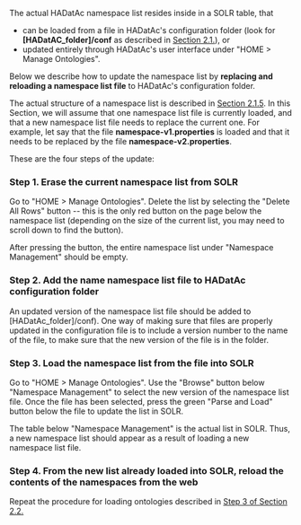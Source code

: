 The actual HADatAc namespace list resides inside in a SOLR table, that 

* can be loaded from a file in HADatAc's configuration folder (look for __[HADatAC_folder]/conf__ as described in [Section 2.1.](https://github.com/paulopinheiro1234/hadatac/wiki/2.1.-Software-Configuration)), or 
* updated entirely through HADatAc's user interface under "HOME > Manage Ontologies". 

Below we describe how to update the namespace list by **replacing and reloading a namespace list file** to HADatAc's configuration folder.

The actual structure of a namespace list is described in [Section 2.1.5](https://github.com/paulopinheiro1234/hadatac/wiki/2.1.-Software-Configuration#215-setting-up-namespacesproperties). In this Section, we will assume that one namespace list file is currently loaded, and that a new namespace list file needs to replace the current one. For example, let say that the file __namespace-v1.properties__ is loaded and that it needs to be replaced by the file __namespace-v2.properties__. 

These are the four steps of the update:

### Step 1. Erase the current namespace list from SOLR

Go to "HOME > Manage Ontologies". Delete the list by selecting the "Delete All Rows" button -- this is the only red button on the page below the namespace list (depending on the size of the current list, you may need to scroll down to find the button).  

After pressing the button, the entire namespace list under "Namespace Management" should be empty.

### Step 2. Add the name namespace list file to HADatAc configuration folder 

An updated version of the namespace list file should be added to [HADatAc_folder]/conf).
One way of making sure that files are properly updated in the configuration file is to include a version number to the name of the file, to make sure that the new version of the file is in the folder. 

### Step 3. Load the namespace list from the file into SOLR

Go to "HOME > Manage Ontologies". Use the "Browse" button below "Namespace Management" to select the new version of the namespace list file. Once the file has been selected, press the green "Parse and Load" button below the file to update the list in SOLR. 

The table below "Namespace Management" is the actual list in SOLR. Thus, a new namespace list should appear as a result of loading a new namespace list file.

### Step 4. From the new list already loaded into SOLR, reload the contents of the namespaces from the web

Repeat the procedure for loading ontologies described in [Step 3 of Section 2.2.](https://github.com/paulopinheiro1234/hadatac/wiki/2.2.-Knowledge-Graph-Bootstrap#step-3-upload-supporting-ontologies)
  